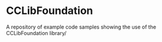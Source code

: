 # CCLibFoundation

A repository of example code samples showing the use of the CCLibFoundation library/
